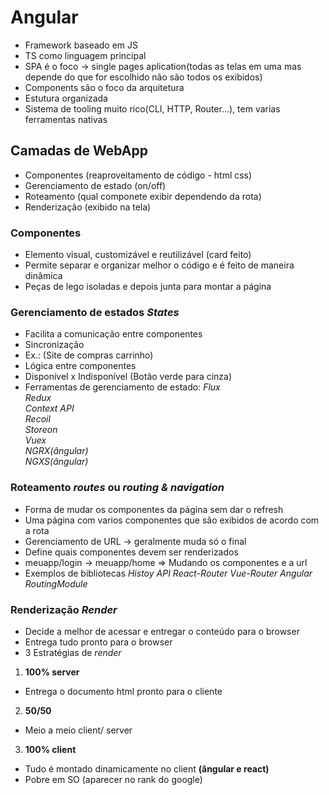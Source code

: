 # Angular
* Framework baseado em JS
* TS como linguagem principal
* SPA é o foco -> single pages aplication(todas as telas em uma mas depende do que for escolhido não são todos os exibidos)
* Components são o foco da arquitetura
* Estutura organizada
* Sistema de tooling muito rico(CLI, HTTP, Router...), tem varias ferramentas nativas  

## Camadas de WebApp
* Componentes (reaproveitamento de código - html css)
* Gerenciamento de estado (on/off)
* Roteamento (qual componete exibir dependendo da rota)
* Renderização (exibido na tela)  
### Componentes
* Elemento visual, customizável e reutilizável (card feito)
* Permite separar e organizar melhor o código e é feito de maneira dinâmica  
* Peças de lego isoladas e depois junta para montar a página
### Gerenciamento de estados _States_
* Facilita a comunicação entre componentes
* Sincronização
* Ex.: (Site de compras carrinho)
* Lógica entre componentes
* Disponível x Indisponível (Botão verde para cinza)
* Ferramentas de gerenciamento de estado:
    _Flux_  
    _Redux_  
    _Context API_  
    _Recoil_  
    _Storeon_  
    _Vuex_  
    _NGRX(ângular)_  
    _NGXS(ângular)_

### Roteamento _routes_ ou _routing & navigation_
* Forma de mudar os componentes da página sem dar o refresh
* Uma página com varios componentes que são exibidos de acordo com a rota
* Gerenciamento de URL -> geralmente muda só o final
* Define quais componentes devem ser renderizados
* meuapp/login -> meuapp/home => Mudando os componentes e a url
* Exemplos de bibliotecas
    _Histoy API_
    _React-Router_
    _Vue-Router_
    _Angular RoutingModule_

### Renderização _Render_
* Decide a melhor de acessar e entregar o conteúdo para o browser
* Entrega tudo pronto para o browser
* 3 Estratégias de _render_
1. **100% server**
* Entrega o documento html pronto para o cliente  

2. **50/50**
* Meio a meio client/ server  
  
3. **100% client**
* Tudo é montado dinamicamente no client **(ângular e react)**
* Pobre em SO (aparecer no rank do google)

